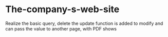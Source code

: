 # The-company-s-web-site
Realize the basic query, delete the update function is added to modify and can pass the value to another page, with PDF shows
